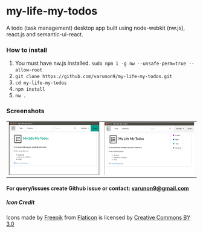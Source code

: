 # my-life-my-todos
A todo (task management) desktop app built using node-webkit (nw.js), react.js and semantic-ui-react.

### How to install

1. You must have nw.js installed. `sudo npm i -g nw --unsafe-perm=true --allow-root`
2. `git clone https://github.com/varunon9/my-life-my-todos.git`
3. `cd my-life-my-todos`
4. `npm install`
5. `nw .`

### Screenshots
|  |  |
| --- | --- |
|![About Screen](./screenshots/about.png) | ![Theme Settings](./screenshots/theme-settings.png)|

#### For query/issues create Github issue or contact: varunon9@gmail.com

##### Icon Credit
Icons made by [Freepik](http://www.freepik.com) from [Flaticon](https://www.flaticon.com/) is licensed by 
[Creative Commons BY 3.0](http://creativecommons.org/licenses/by/3.0/)
